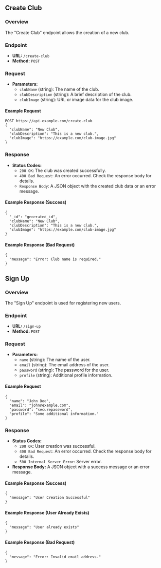 ## Create Club

### Overview
The "Create Club" endpoint allows the creation of a new club.

### Endpoint
- **URL:** `/create-club`
- **Method:** `POST`

### Request
- **Parameters:**
  - `clubName` (string): The name of the club.
  - `clubDescription` (string): A brief description of the club.
  - `clubImage` (string): URL or image data for the club image.

#### Example Request
```plaintext
POST https://api.example.com/create-club
{
  "clubName": "New Club",
  "clubDescription": "This is a new club.",
  "clubImage": "https://example.com/club-image.jpg"
}
```

### Response
- **Status Codes:**
  - `200 OK`: The club was created successfully.
  - `400 Bad Request`: An error occurred. Check the response body for details.
  - `Response Body`: A JSON object with the created club data or an error message.

#### Example Response (Success)
```plaintext
{
  "_id": "generated_id",
  "clubName": "New Club",
  "clubDescription": "This is a new club.",
  "clubImage": "https://example.com/club-image.jpg"
}
```

#### Example Response (Bad Request)
```plaintext
{
  "message": "Error: Club name is required."
}
```
## Sign Up
### Overview
The "Sign Up" endpoint is used for registering new users.

### Endpoint
- **URL:** `/sign-up`
- **Method:** `POST`

### Request
- **Parameters:**
    - `name` (string): The name of the user.
    - `email` (string): The email address of the user.
    - `password` (string): The password for the user.
    - `profile` (string): Additional profile information.

#### Example Request
```plaintext
{
  "name": "John Doe",
  "email": "john@example.com",
  "password": "securepassword",
  "profile": "Some additional information."
}
```

### Response
- **Status Codes:**
   - `200 OK`: User creation was successful.
   - `400 Bad Request`: An error occurred. Check the response body for details.
   - `500 Internal Server Error`: Server error.
- **Response Body:** A JSON object with a success message or an error message.

#### Example Response (Success)
```plaintext
{
  "message": "User Creation Successful"
}
```

#### Example Response (User Already Exists)
```plaintext
{
  "message": "User already exists"
}
```

#### Example Response (Bad Request)
```plaintext
{
  "message": "Error: Invalid email address."
}
```




